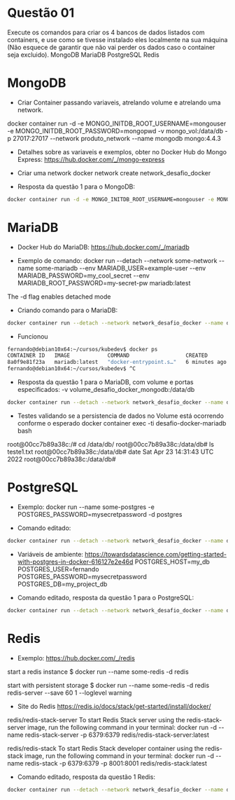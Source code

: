 


# #########################################################################################################################################
#  Questão 01

Execute os comandos para criar os 4 bancos de dados listados com containers, e use como se tivesse instalado eles localmente na sua máquina (Não esquece de garantir
que não vai perder os dados caso o container seja excluido).
    MongoDB
    MariaDB
    PostgreSQL
    Redis




# #########################################################################################################################################
#  MongoDB

- Criar Container passando variaveis, atrelando volume e atrelando uma network.

docker container run -d -e MONGO_INITDB_ROOT_USERNAME=mongouser -e MONGO_INITDB_ROOT_PASSWORD=mongopwd -v mongo_vol:/data/db -p 27017:27017 --network produto_network --name mongodb mongo:4.4.3

- Detalhes sobre as variaveis e exemplos, obter no Docker Hub do Mongo Express:
<https://hub.docker.com/_/mongo-express>

- Criar uma network
docker network create network_desafio_docker

- Resposta da questão 1 para o MongoDB:
~~~bash
docker container run -d -e MONGO_INITDB_ROOT_USERNAME=mongouser -e MONGO_INITDB_ROOT_PASSWORD=mongopwd -v volume_desafio_docker_mongodb:/data/db -p 27017:27017 --network network_desafio_docker --name mongodb mongo:4.4.3
~~~




# #########################################################################################################################################
#  MariaDB

- Docker Hub do MariaDB:
<https://hub.docker.com/_/mariadb>

- Exemplo de comando:
docker run --detach --network some-network --name some-mariadb --env MARIADB_USER=example-user --env MARIADB_PASSWORD=my_cool_secret --env MARIADB_ROOT_PASSWORD=my-secret-pw  mariadb:latest

 The -d flag enables detached mode

- Criando comando para o MariaDB:
~~~bash
docker container run --detach --network network_desafio_docker --name desafio-docker-mariadb --env MARIADB_USER=example-user --env MARIADB_PASSWORD=my_cool_secret --env MARIADB_ROOT_PASSWORD=my-secret-pw  mariadb:latest
~~~

- Funcionou
~~~bash
fernando@debian10x64:~/cursos/kubedev$ docker ps
CONTAINER ID   IMAGE            COMMAND                  CREATED         STATUS         PORTS      NAMES
8a0f9e81f23a   mariadb:latest   "docker-entrypoint.s…"   6 minutes ago   Up 6 minutes   3306/tcp   desafio-docker-mariadb
fernando@debian10x64:~/cursos/kubedev$ ^C
~~~

- Resposta da questão 1 para o MariaDB, com volume e portas especificados:
-v volume_desafio_docker_mongodb:/data/db
~~~bash
docker container run --detach --network network_desafio_docker --name desafio-docker-mariadb --env MARIADB_USER=example-user --env MARIADB_PASSWORD=my_cool_secret --env MARIADB_ROOT_PASSWORD=my-secret-pw -p 3560:3306 -v volume_desafio_docker_mariadb:/data/db mariadb:latest
~~~

- Testes
validando se a persistencia de dados no Volume está ocorrendo conforme o esperado
docker container exec -ti desafio-docker-mariadb bash

root@00cc7b89a38c:/# cd /data/db/
root@00cc7b89a38c:/data/db# ls
teste1.txt
root@00cc7b89a38c:/data/db# date
Sat Apr 23 14:31:43 UTC 2022
root@00cc7b89a38c:/data/db#





# #########################################################################################################################################
#  PostgreSQL

- Exemplo:
docker run --name some-postgres -e POSTGRES_PASSWORD=mysecretpassword -d postgres

- Comando editado:
~~~bash
docker container run --detach --network network_desafio_docker --name desafio-docker-postgres POSTGRES_PASSWORD=mysecretpassword postgres
~~~

- Variáveis de ambiente:
<https://towardsdatascience.com/getting-started-with-postgres-in-docker-616127e2e46d>
POSTGRES_HOST=my_db
POSTGRES_USER=fernando
POSTGRES_PASSWORD=mysecretpassword
POSTGRES_DB=my_project_db

- Comando editado, resposta da questão 1 para o PostgreSQL:
~~~bash
docker container run --detach --network network_desafio_docker --name desafio-docker-postgres --env POSTGRES_HOST=my_db --env POSTGRES_USER=fernando --env POSTGRES_PASSWORD=mysecretpassword --env POSTGRES_DB=my_project_db -p 54321:5432 -v volume_desafio_docker_postgres:/data/db postgres
~~~




# #########################################################################################################################################
#  Redis

- Exemplo:
<https://hub.docker.com/_/redis>

start a redis instance
$ docker run --name some-redis -d redis

start with persistent storage
$ docker run --name some-redis -d redis redis-server --save 60 1 --loglevel warning


- Site do Redis
<https://redis.io/docs/stack/get-started/install/docker/>

redis/redis-stack-server
To start Redis Stack server using the redis-stack-server image, run the following command in your terminal:
    docker run -d --name redis-stack-server -p 6379:6379 redis/redis-stack-server:latest

redis/redis-stack
To start Redis Stack developer container using the redis-stack image, run the following command in your terminal:
    docker run -d --name redis-stack -p 6379:6379 -p 8001:8001 redis/redis-stack:latest



- Comando editado, resposta da questão 1 Redis:
~~~bash
docker container run --detach --network network_desafio_docker --name desafio-docker-redis -p 6379:6379 -v volume_desafio_docker_redis:/data/db redis
~~~
